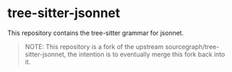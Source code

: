 # tree-sitter-jsonnet

This repository contains the tree-sitter grammar for jsonnet.

> NOTE: This repository is a fork of the upstream sourcegraph/tree-sitter-jsonnet,
> the intention is to eventually merge this fork back into it.
